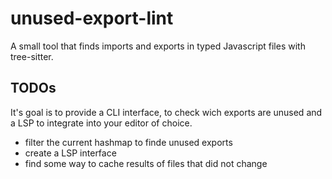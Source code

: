 # unused-export-lint

A small tool that finds imports and exports in typed Javascript files with tree-sitter.

## TODOs

It's goal is to provide a CLI interface, to check wich exports are unused and a LSP to integrate into your editor of choice.

- filter the current hashmap to finde unused exports
- create a LSP interface
- find some way to cache results of files that did not change
